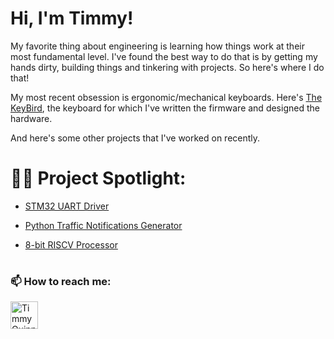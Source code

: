 # Hi, I'm Timmy! 

My favorite thing about engineering is learning how things work at their most fundamental level. I've found the best way to do that is by getting my hands dirty, building things and tinkering with projects. So here's where I do that!
  
My most recent obsession is ergonomic/mechanical keyboards. Here's [The KeyBird](https://github.com/timmy-quinn/hid_keyboard), the keyboard for which I've written the firmware and designed the hardware.  

And here's some other projects that I've worked on recently.   


# 👨‍💻 Project Spotlight:  
  - [STM32 UART Driver](https://github.com/timmy-quinn/UART_driver_STM32)

  - [Python Traffic Notifications Generator](https://github.com/timmy-quinn/Traffic_notifications)

  - [8-bit RISCV Processor](https://github.com/timmy-quinn/8bit_riscv_processor.git)


<h1> </h1>
<h3> 📫 How to reach me: </h3>
<img align="left" alt="TimmyQuinn | LinkedIn" width="44px" src="https://cdn.jsdelivr.net/npm/simple-icons@v3/icons/linkedin.svg" />
